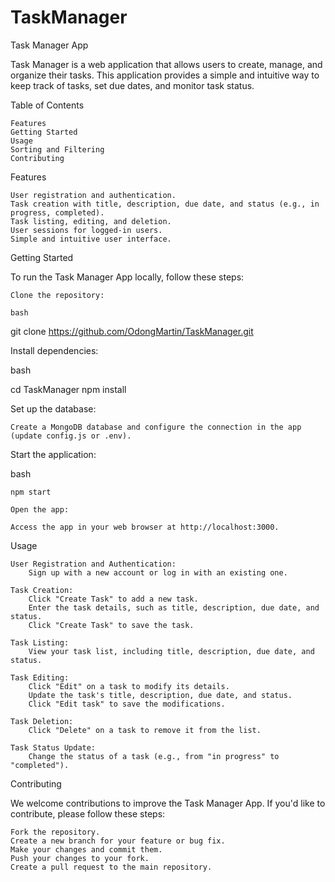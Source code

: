 # TaskManager
Task Manager App

Task Manager is a web application that allows users to create, manage, and organize their tasks. This application provides a simple and intuitive way to keep track of tasks, set due dates, and monitor task status.

Table of Contents

    Features
    Getting Started
    Usage
    Sorting and Filtering
    Contributing

Features

    User registration and authentication.
    Task creation with title, description, due date, and status (e.g., in progress, completed).
    Task listing, editing, and deletion.
    User sessions for logged-in users.
    Simple and intuitive user interface.

Getting Started

To run the Task Manager App locally, follow these steps:

    Clone the repository:

    bash

git clone https://github.com/OdongMartin/TaskManager.git

Install dependencies:

bash

cd TaskManager
npm install

Set up the database:

    Create a MongoDB database and configure the connection in the app (update config.js or .env).

Start the application:

bash

    npm start

    Open the app:

    Access the app in your web browser at http://localhost:3000.

Usage

    User Registration and Authentication:
        Sign up with a new account or log in with an existing one.

    Task Creation:
        Click "Create Task" to add a new task.
        Enter the task details, such as title, description, due date, and status.
        Click "Create Task" to save the task.

    Task Listing:
        View your task list, including title, description, due date, and status.

    Task Editing:
        Click "Edit" on a task to modify its details.
        Update the task's title, description, due date, and status.
        Click "Edit task" to save the modifications.

    Task Deletion:
        Click "Delete" on a task to remove it from the list.

    Task Status Update:
        Change the status of a task (e.g., from "in progress" to "completed").

Contributing

We welcome contributions to improve the Task Manager App. If you'd like to contribute, please follow these steps:

    Fork the repository.
    Create a new branch for your feature or bug fix.
    Make your changes and commit them.
    Push your changes to your fork.
    Create a pull request to the main repository.